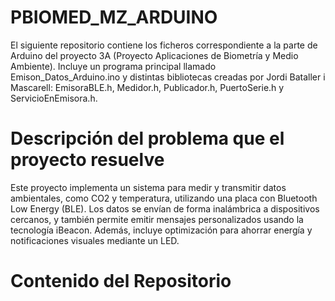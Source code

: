 # PBIOMED_MZ_ARDUINO
El siguiente repositorio contiene los ficheros correspondiente a la parte de Arduino del proyecto 3A (Proyecto Aplicaciones de Biometría y Medio Ambiente). Incluye un programa principal llamado Emison_Datos_Arduino.ino y distintas bibliotecas creadas por Jordi Bataller i Mascarell: EmisoraBLE.h, Medidor.h, Publicador.h, PuertoSerie.h y ServicioEnEmisora.h.
# Descripción del problema que el proyecto resuelve
Este proyecto implementa un sistema para medir y transmitir datos ambientales, como CO2 y temperatura, utilizando una placa con Bluetooth Low Energy (BLE). Los datos se envían de forma inalámbrica a dispositivos cercanos, y también permite emitir mensajes personalizados usando la tecnología iBeacon. Además, incluye optimización para ahorrar energía y notificaciones visuales mediante un LED.
# Contenido del Repositorio

